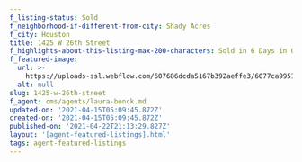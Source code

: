 ```yaml
---
f_listing-status: Sold
f_neighborhood-if-different-from-city: Shady Acres
f_city: Houston
title: 1425 W 26th Street
f_highlights-about-this-listing-max-200-characters: Sold in 6 Days in Oct 2020
f_featured-image:
  url: >-
    https://uploads-ssl.webflow.com/607686dcda5167b392aeffe3/6077ca9951e274c18e0a00c8_602184782aca5img-1-3.jpeg
  alt: null
slug: 1425-w-26th-street
f_agent: cms/agents/laura-bonck.md
updated-on: '2021-04-15T05:09:45.872Z'
created-on: '2021-04-15T05:09:45.872Z'
published-on: '2021-04-22T21:13:29.827Z'
layout: '[agent-featured-listings].html'
tags: agent-featured-listings
---
```



